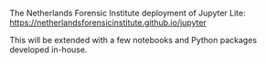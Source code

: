 The Netherlands Forensic Institute deployment of Jupyter Lite:
https://netherlandsforensicinstitute.github.io/jupyter

This will be extended with a few notebooks and Python packages developed in-house.
